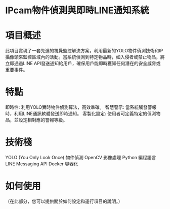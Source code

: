 # IPcam物件偵測與即時LINE通知系統
# 項目概述
此項目實現了一套先進的視覺監控解決方案，利用最新的YOLO物件偵測技術和IP攝像頭來監控區域內的活動。當系統偵測到特定物品時，如入侵者或禁止物品，將立即通過LINE API發送通知給用戶，確保用戶能即時獲知任何潛在的安全威脅或重要事件。
# 特點
即時性: 利用YOLO實時物件偵測算法，高效準確。
智慧警示: 當系統觸發警報時，利用LINE通訊軟體發送即時通知。
客製化設定: 使用者可定義特定的偵測物品，並設定相對應的警報等級。
# 技術棧
YOLO (You Only Look Once) 物件偵測
OpenCV 影像處理
Python 編程語言
LINE Messaging API
Docker 容器化
# 如何使用
（在此部分，您可以提供關於如何設定和運行項目的說明。）
